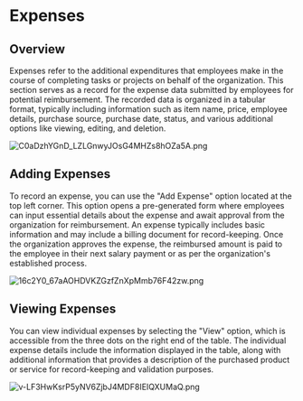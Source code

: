 # Expenses

## Overview

Expenses refer to the additional expenditures that employees make in the course of completing tasks or projects on behalf of the organization. This section serves as a record for the expense data submitted by employees for potential reimbursement. The recorded data is organized in a tabular format, typically including information such as item name, price, employee details, purchase source, purchase date, status, and various additional options like viewing, editing, and deletion.

![C0aDzhYGnD_LZLGnwyJOsG4MHZs8hOZa5A.png](Expenses%20e4fe0fee7e95495eb096afe3be3972af/C0aDzhYGnD_LZLGnwyJOsG4MHZs8hOZa5A.png)

## Adding Expenses

To record an expense, you can use the "Add Expense" option located at the top left corner. This option opens a pre-generated form where employees can input essential details about the expense and await approval from the organization for reimbursement. An expense typically includes basic information and may include a billing document for record-keeping. Once the organization approves the expense, the reimbursed amount is paid to the employee in their next salary payment or as per the organization's established process.

![16c2Y0_67aAOHDVKZGzfZnXpMmb76F42zw.png](Expenses%20e4fe0fee7e95495eb096afe3be3972af/16c2Y0_67aAOHDVKZGzfZnXpMmb76F42zw.png)

## Viewing Expenses

You can view individual expenses by selecting the "View" option, which is accessible from the three dots on the right end of the table. The individual expense details include the information displayed in the table, along with additional information that provides a description of the purchased product or service for record-keeping and validation purposes.

![v-LF3HwKsrP5yNV6ZjbJ4MDF8IEIQXUMaQ.png](Expenses%20e4fe0fee7e95495eb096afe3be3972af/v-LF3HwKsrP5yNV6ZjbJ4MDF8IEIQXUMaQ.png)